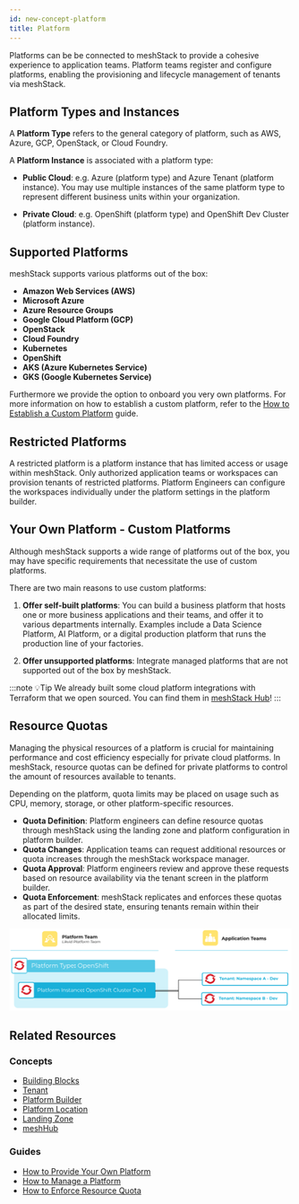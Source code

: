 ```yaml
---
id: new-concept-platform
title: Platform
---
```


Platforms can be be connected to meshStack to provide a cohesive experience to application teams. Platform teams register and configure platforms, enabling the provisioning and lifecycle management of tenants via meshStack.

## Platform Types and Instances

A **Platform Type** refers to the general category of platform, such as AWS, Azure, GCP, OpenStack, or Cloud Foundry.

A **Platform Instance** is associated with a platform type:

- **Public Cloud**: e.g. Azure (platform type) and Azure Tenant (platform instance). You may use multiple instances of the same platform type to represent different business units within your organization.

- **Private Cloud**: e.g. OpenShift (platform type) and OpenShift Dev Cluster (platform instance).

## Supported Platforms

meshStack supports various platforms out of the box:

- **Amazon Web Services (AWS)**
- **Microsoft Azure**
- **Azure Resource Groups**
- **Google Cloud Platform (GCP)**
- **OpenStack**
- **Cloud Foundry**
- **Kubernetes**
- **OpenShift**
- **AKS (Azure Kubernetes Service)**
- **GKS (Google Kubernetes Service)**

Furthermore we provide the option to onboard you very own platforms. For more information on how to establish a custom platform, refer to the [How to Establish a Custom Platform](new-guide-how-to-provide-your-own-platform.md) guide.

## Restricted Platforms

A restricted platform is a platform instance that has limited access or usage within meshStack. Only authorized application teams or workspaces can provision tenants of restricted platforms. Platform Engineers can configure the workspaces individually under the platform settings in the platform builder.

## Your Own Platform - Custom Platforms

Although meshStack supports a wide range of platforms out of the box, you may have specific requirements that necessitate the use of custom platforms. 

There are two main reasons to use custom platforms:

1. **Offer self-built platforms**: You can build a business platform that hosts one or more business applications and their teams, and offer it to various departments internally. Examples include a Data Science Platform, AI Platform, or a digital production platform that runs the production line of your factories.

2. **Offer unsupported platforms**: Integrate managed platforms that are not supported out of the box by meshStack.

:::note 💡Tip
 We already built some cloud platform integrations with Terraform that we open sourced. You can find them in [meshStack Hub](https://hub.meshcloud.io)!
:::

## Resource Quotas

Managing the physical resources of a platform is crucial for maintaining performance and cost efficiency especially for private cloud platforms. In meshStack, resource quotas can be defined for private platforms to control the amount of resources available to tenants. 

Depending on the platform, quota limits may be placed on usage such as CPU, memory, storage, or other platform-specific resources.

- **Quota Definition**: Platform engineers can define resource quotas through meshStack using the landing zone and platform configuration in platform builder.
- **Quota Changes**: Application teams can request additional resources or quota increases through the meshStack workspace manager.
- **Quota Approval**: Platform engineers review and approve these requests based on resource availability via the tenant screen in the platform builder.
- **Quota Enforcement**: meshStack replicates and enforces these quotas as part of the desired state, ensuring tenants remain within their allocated limits.

![Platform Concept Diagram](./assets/new_concept/concept_platform.png)

## Related Resources

### Concepts

- [Building Blocks](new-concept-buildingblock.md)
- [Tenant](new-concept-tenant.md)
- [Platform Builder](new-concept-meshstackareas.md#platform-builder)
- [Platform Location](new-concept-platform-location.md)
- [Landing Zone](new-concept-landingzone.md)
- [meshHub](new-concept-meshstack-hub.md)

### Guides

- [How to Provide Your Own Platform](new-guide-how-to-provide-your-own-platform.md)
- [How to Manage a Platform](new-guide-how-to-manage-a-platform.md)
- [How to Enforce Resource Quota](new-guide-how-to-enforce-resource-quotas.md)